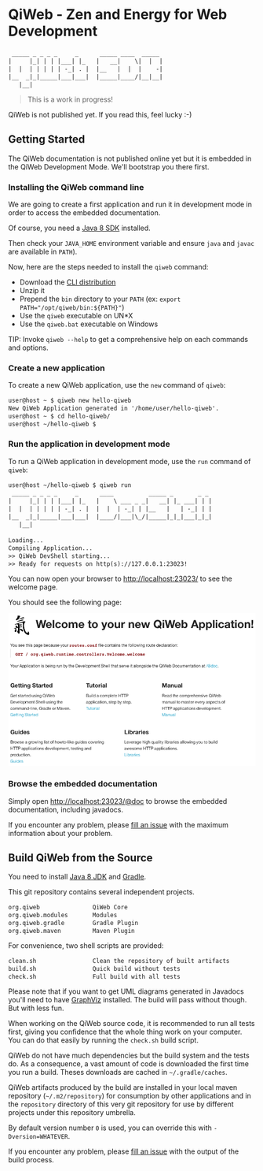 # QiWeb - Zen and Energy for Web Development

     _____ _ _ _ _     _      _____ ____  _____ 
    |     |_| | | |___| |_   |   __|    \|  |  |
    |  |  | | | | | -_| . |  |__   |  |  |    -|
    |__  _|_|_____|___|___|  |_____|____/|__|__|
       |__|

> This is a work in progress!

QiWeb is not published yet. If you read this, feel lucky :-)


## Getting Started

The QiWeb documentation is not published online yet but it is embedded in the QiWeb Development Mode. We'll bootstrap you there first.


### Installing the QiWeb command line

We are going to create a first application and run it in development mode in order to access the embedded documentation.

Of course, you need a [Java 8 SDK](http://www.oracle.com/technetwork/java/javase/downloads/) installed.

Then check your `JAVA_HOME` environment variable and ensure `java` and `javac` are available in `PATH`).

Now, here are the steps needed to install the `qiweb` command:

- Download the [CLI distribution](https://repo.codeartisans.org/qiweb/org/qiweb/org.qiweb.cli/0.1.0.Alpha/org.qiweb.cli-0.1.0.Alpha-dist.zip)
- Unzip it
- Prepend the `bin` directory to your `PATH` (ex: `export PATH="/opt/qiweb/bin:${PATH}"`)
- Use the `qiweb` executable on UN*X
- Use the `qiweb.bat` executable on Windows

TIP: Invoke `qiweb --help` to get a comprehensive help on each commands and options.


### Create a new application

To create a new QiWeb application, use the `new` command of `qiweb`:

    user@host ~ $ qiweb new hello-qiweb
    New QiWeb Application generated in '/home/user/hello-qiweb'.
    user@host ~ $ cd hello-qiweb/
    user@host ~/hello-qiweb $


### Run the application in development mode

To run a QiWeb application in development mode, use the `run` command of `qiweb`:

    user@host ~/hello-qiweb $ qiweb run
     _____ _ _ _ _     _      ____          _____ _       _ _ 
    |     |_| | | |___| |_   |    \ ___ _ _|   __| |_ ___| | |
    |  |  | | | | | -_| . |  |  |  | -_| | |__   |   | -_| | |
    |__  _|_|_____|___|___|  |____/|___|\_/|_____|_|_|___|_|_|
       |__|

    Loading...
    Compiling Application...
    >> QiWeb DevShell starting...
    >> Ready for requests on http(s)://127.0.0.1:23023!

You can now open your browser to [http://localhost:23023/](http://localhost:23023/) to see the welcome page.

You should see the following page:

![DevShell Welcome Page](org.qiweb/org.qiweb.doc/src/assets/images/welcome.png)


### Browse the embedded documentation

Simply open [http://localhost:23023/@doc](http://localhost:23023/@doc) to browse the embedded documentation, including javadocs.

If you encounter any problem, please [fill an issue](https://scm.codeartisans.org/qiweb/qiweb/issues/new) with the maximum information about your problem.


## Build QiWeb from the Source

You need to install [Java 8 JDK](http://www.oracle.com/technetwork/java/javase/downloads/) and [Gradle](http://www.gradle.org/).

This git repository contains several independent projects.

    org.qiweb               QiWeb Core
    org.qiweb.modules       Modules
    org.qiweb.gradle        Gradle Plugin
    org.qiweb.maven         Maven Plugin

For convenience, two shell scripts are provided:

    clean.sh                Clean the repository of built artifacts
    build.sh                Quick build without tests
    check.sh                Full build with all tests

Please note that if you want to get UML diagrams generated in Javadocs you'll need to have [GraphViz](http://www.graphviz.org/) installed. The build will pass without though. But with less fun.

When working on the QiWeb source code, it is recommended to run all tests first, giving you confidence that the whole thing work on your computer. You can do that easily by running the `check.sh` build script.

QiWeb do not have much dependencies but the build system and the tests do. As a consequence, a vast amount of code is downloaded the first time you run a build. Theses downloads are cached in `~/.gradle/caches`.

QiWeb artifacts produced by the build are installed in your local maven repository (`~/.m2/repository`) for consumption by other applications and in the `repository` directory of this very git repository for use by different projects under this repository umbrella.

By default version number `0` is used, you can override this with `-Dversion=WHATEVER`.

If you encounter any problem, please [fill an issue](https://scm.codeartisans.org/qiweb/qiweb/issues) with the output of the build process.

